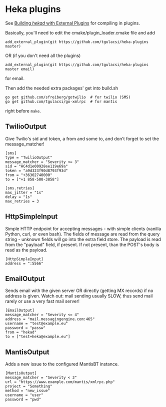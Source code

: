 # Heka plugins
See [Building *hekad* with External Plugins](http://hekad.readthedocs.org/en/latest/installing.html#build-include-externals)
for compiling in plugins.

Basically, you'll need to edit the cmake/plugin_loader.cmake file and add

    add_external_plugin(git https://github.com/tgulacsi/heka-plugins master)

OR (if you don't need all the plugins)

    add_external_plugin(git https://github.com/tgulacsi/heka-plugins master email)

for email.

Then add the needed extra packages' get into build.sh

    go get github.com/sfreiberg/gotwilio  # for twilio (SMS)
    go get github.com/tgulacsi/go-xmlrpc  # for mantis

right before `make`.

## TwilioOutput
Give Twilio's sid and token, a from and some to, and don't forget to set the
message_matcher!

    [sms]
    type = "TwilioOutput"
    message_matcher = "Severity <= 3"
    sid = "AC4d1e00928ee119e69a"
    token = "a9d323f90d8793f93d"
    from = "+36302740000"
    to = ["+1 858-500-3858"]

    [sms.retries]
    max_jitter = "1s"
    delay = "1s"
    max_retries = 3

## HttpSimpleInput
Simple HTTP endpoint for accepting messages - with simple clients (vanilla Python, curl, or even bash).
The fields of message are read from the query string - unknown fields will
go into the extra field store. The payload is read from the "payload" field,
if present.
If not present, than the POST's body is read as the payload.

    [HttpSimpleInput]
    address = ":5566"

## EmailOutput
Sends email with the given server OR directly (getting MX records) if no address is given.
Watch out: mail sending usually SLOW, thus send mail rarely or use a very fast mail server!

    [EmailOutput]
    message_matcher = "Severity <= 4"
    address = "mail.messagingengine.com:465"
    username = "test@example.eu"
    password = "passw"
    from = "hekad"
    to = ["test+heka@example.eu"]

## MantisOutput
Adds a new issue to the configured MantisBT instance.

    [MantisOutput]
    message_matcher = "Severity < 3"
    url = "https://www.example.com/mantis/xmlrpc.php"
    project = "Something"
    method = "new_issue"
    username = "user"
    password = "pwd"


